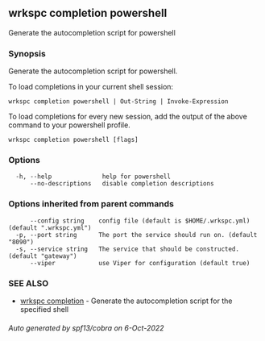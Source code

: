 ## wrkspc completion powershell

Generate the autocompletion script for powershell

### Synopsis

Generate the autocompletion script for powershell.

To load completions in your current shell session:

	wrkspc completion powershell | Out-String | Invoke-Expression

To load completions for every new session, add the output of the above command
to your powershell profile.


```
wrkspc completion powershell [flags]
```

### Options

```
  -h, --help              help for powershell
      --no-descriptions   disable completion descriptions
```

### Options inherited from parent commands

```
      --config string    config file (default is $HOME/.wrkspc.yml) (default ".wrkspc.yml")
  -p, --port string      The port the service should run on. (default "8090")
  -s, --service string   The service that should be constructed. (default "gateway")
      --viper            use Viper for configuration (default true)
```

### SEE ALSO

* [wrkspc completion](wrkspc_completion.md)	 - Generate the autocompletion script for the specified shell

###### Auto generated by spf13/cobra on 6-Oct-2022
